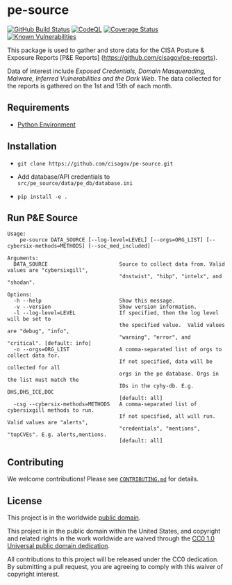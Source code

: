 # pe-source #

[![GitHub Build Status](https://github.com/cisagov/pe-source/workflows/build/badge.svg)](https://github.com/cisagov/pe-source/actions)
[![CodeQL](https://github.com/cisagov/pe-source/workflows/CodeQL/badge.svg)](https://github.com/cisagov/pe-source/actions/workflows/codeql-analysis.yml)
[![Coverage Status](https://coveralls.io/repos/github/cisagov/pe-source/badge.svg?branch=develop)](https://coveralls.io/github/cisagov/pe-source?branch=develop)
[![Known Vulnerabilities](https://snyk.io/test/github/cisagov/pe-source/develop/badge.svg)](https://snyk.io/test/github/cisagov/pe-source)

This package is used to gather and store data for the CISA Posture & Exposure Reports
[P&E Reports] (https://github.com/cisagov/pe-reports). 

Data of interest include *Exposed Credentials, Domain Masquerading, Malware,
Inferred Vulnerabilities and the Dark Web*. The data collected for the reports
is gathered on the 1st and 15th of each month.

## Requirements ##

- [Python Environment](CONTRIBUTING.md#creating-the-python-virtual-environment)

## Installation ##

- `git clone https://github.com/cisagov/pe-source.git`

- Add database/API credentials to `src/pe_source/data/pe_db/database.ini`

- `pip install -e .`

## Run P&E Source ##

```console
Usage:
    pe-source DATA_SOURCE [--log-level=LEVEL] [--orgs=ORG_LIST] [--cybersix-methods=METHODS] [--soc_med_included]

Arguments:
  DATA_SOURCE                       Source to collect data from. Valid values are "cybersixgill",
                                    "dnstwist", "hibp", "intelx", and "shodan".

Options:
  -h --help                         Show this message.
  -v --version                      Show version information.
  -l --log-level=LEVEL              If specified, then the log level will be set to
                                    the specified value.  Valid values are "debug", "info",
                                    "warning", "error", and "critical". [default: info]
  -o --orgs=ORG_LIST                A comma-separated list of orgs to collect data for.
                                    If not specified, data will be collected for all
                                    orgs in the pe database. Orgs in the list must match the
                                    IDs in the cyhy-db. E.g. DHS,DHS_ICE,DOC
                                    [default: all]
  -csg --cybersix-methods=METHODS   A comma-separated list of cybersixgill methods to run.
                                    If not specified, all will run. Valid values are "alerts",
                                    "credentials", "mentions", "topCVEs". E.g. alerts,mentions.
                                    [default: all]

```
## Contributing ##

We welcome contributions!  Please see [`CONTRIBUTING.md`](CONTRIBUTING.md) for
details.

## License ##

This project is in the worldwide [public domain](LICENSE).

This project is in the public domain within the United States, and
copyright and related rights in the work worldwide are waived through
the [CC0 1.0 Universal public domain
dedication](https://creativecommons.org/publicdomain/zero/1.0/).

All contributions to this project will be released under the CC0
dedication. By submitting a pull request, you are agreeing to comply
with this waiver of copyright interest.
